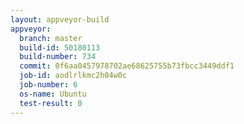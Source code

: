 ```yaml
---
layout: appveyor-build
appveyor:
  branch: master
  build-id: 50180113
  build-number: 734
  commit: 0f6aa0457978702ae68625755b73fbcc3449ddf1
  job-id: aodlrlkmc2h04w0c
  job-number: 6
  os-name: Ubuntu
  test-result: 0
---
```


